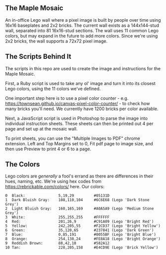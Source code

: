 ## The Maple Mosaic
An in-office Lego wall where a pixel image is built by people over time using 16x16 baseplates and 2x2 bricks. The current wall exists as a 144x144-stud wall, separated into 81 16x16-stud sections. The wall uses 11 common Lego colors, but may expand in the future to add more colors. Since we're using 2x2 bricks, the wall supports a 72x72 pixel image.

## The Scripts Behind It
The scripts in this repo are used to create the image and instructions for the Maple Mosaic.

First, a Ruby script is used to take any ol' image and turn it into its closest Lego colors, using the 11 colors we've defined.

One important step here is to use a pixel color counter - e.g. https://townsean.github.io/canvas-pixel-color-counter/ - to check how many bricks you'll need. We currently have 1200 bricks per color available.

Next, a JavaScript script is used in Photoshop to parse the image into individual instruction sheets. These sheets can then be printed out 4 per page and set up at the mosaic wall.

To print sheets, you can use the "Multiple Images to PDF" chrome extension. Left and Top Margins set to 0, Fit pdf page to image size, and then use Preview to print 4 or 6 to a page.

## The Colors
Lego colors are _generally_ a fool's errand as there are differences in their hues, naming, etc. We're using hex codes from https://rebrickable.com/colors/ here. Our colors:

```
0  Black:               5,19,29         #05131D
1  Dark Bluish Gray:    108,110,104     #6C6E68 (Lego 'Dark Stone Grey')
2  Light Bluish Gray:   160,165,169     #A0A5A9 (Lego 'Medium Stone Grey')
3  White:               255,255,255     #FFFFFF
4  Red:                 201,26,9        #C91A09 (Lego 'Bright Red')
5  Yellow:              242,205,55      #F2CD37 (Lego 'Bright Yellow')
6  Green:               35,120,65       #237841 (Lego 'Dark Green')
7  Blue:                0,85,191        #0055BF (Lego 'Bright Blue')
8  Orange:              254,138,24      #FE8A18 (Lego 'Bright Orange')
9  Reddish Brown:       88,42,18        #582A12
10 Tan:                 228,205,158     #E4CD9E (Lego 'Brick Yellow')
```